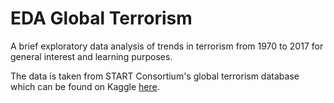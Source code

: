 # EDA Global Terrorism

A brief exploratory data analysis of trends in terrorism from 1970 to 2017 for general interest and learning purposes. 

The data is taken from START Consortium's global terrorism database which can be found on Kaggle [here](https://www.kaggle.com/START-UMD/gtd).
